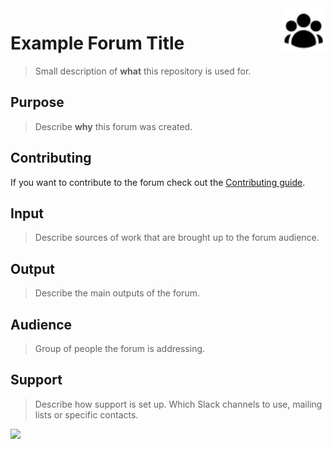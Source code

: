 <img src="assets/img/logo.svg" alt="User Group Logo" title="User Group Logo" align="right" height="70" />

# Example Forum Title

> Small description of **what** this repository is used for.

## Purpose

> Describe **why** this forum was created.

## Contributing

If you want to contribute to the forum check out the [Contributing guide](CONTRIBUTING.md).

## Input

> Describe sources of work that are brought up to the forum audience.

## Output

> Describe the main outputs of the forum.

## Audience

> Group of people the forum is addressing.

## Support
> Describe how support is set up. Which Slack channels to use, mailing lists or specific contacts.

[<img src="https://img.shields.io/badge/slack-%23channel--name-7C3085.svg?logo=slack&style=for-the-badge&labelColor=4A154B">](https://copy-link-for-channel)

